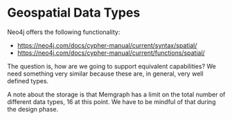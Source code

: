 # Geospatial Data Types

Neo4j offers the following functionality:

* https://neo4j.com/docs/cypher-manual/current/syntax/spatial/
* https://neo4j.com/docs/cypher-manual/current/functions/spatial/

The question is, how are we going to support equivalent capabilities? We need
something very similar because these are, in general, very well defined types.

A note about the storage is that Memgraph has a limit on the total number of
different data types, 16 at this point. We have to be mindful of that during
the design phase.
